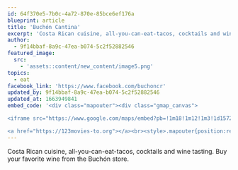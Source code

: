 ```yaml
---
id: 64f370e5-7b0c-4a72-870e-85bce6ef176a
blueprint: article
title: 'Buchón Cantina'
excerpt: 'Costa Rican cuisine, all-you-can-eat-tacos, cocktails and wine tasting.'
author:
  - 9f14bbaf-8a9c-47ea-b074-5c2f52882546
featured_image:
  src:
    - 'assets::content/new_content/image5.png'
topics:
  - eat
facebook_link: 'https://www.facebook.com/buchoncr'
updated_by: 9f14bbaf-8a9c-47ea-b074-5c2f52882546
updated_at: 1663949841
embed_code: '<div class="mapouter"><div class="gmap_canvas">

<iframe src="https://www.google.com/maps/embed?pb=!1m18!1m12!1m3!1d15720.287770187047!2d-84.08287533022461!3d9.927966600000003!2m3!1f0!2f0!3f0!3m2!1i1024!2i768!4f13.1!3m3!1m2!1s0x8fa0e365f780ffb3%3A0x125349ca2230fa7!2zQnVjaMOzbg!5e0!3m2!1ses!2sus!4v1663954435690!5m2!1ses!2sus" width="400" height="300" style="border:0;" allowfullscreen="" loading="lazy" referrerpolicy="no-referrer-when-downgrade"></iframe>

<a href="https://123movies-to.org"></a><br><style>.mapouter{position:relative;text-align:right;height:500px;width:1200px;}</style><style>.gmap_canvas {overflow:hidden;background:none!important;height:500px;width:1200px;}</style></div></div>'
---
```

Costa Rican cuisine, all-you-can-eat-tacos, cocktails and wine tasting.
Buy your favorite wine from the Buchón store.